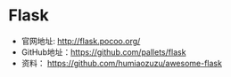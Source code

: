 # Flask
- 官网地址: http://flask.pocoo.org/
- GitHub地址：https://github.com/pallets/flask
- 资料： https://github.com/humiaozuzu/awesome-flask
